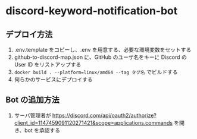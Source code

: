# discord-keyword-notification-bot

## デプロイ方法

1. .env.template をコピーし、.env を用意する、必要な環境変数をセットする
2. github-to-discord-map.json に、GitHub のユーザ名をキーに Discord の User ID をリストアップする
3. `docker build . --platform=linux/amd64 --tag タグ名` でビルドする
4. 何らかのサービスにデプロイする

## Bot の追加方法

1. サーバ管理者が https://discord.com/api/oauth2/authorize?client_id=1147459091120271421&scope=applications.commands を開き、bot を承認する
